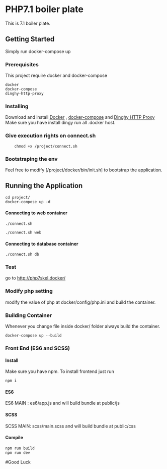 # PHP7.1  boiler plate
This is 7.1 boiler plate.

## Getting Started
Simply run docker-compose up 


### Prerequisites
This project require docker and docker-compose

```
docker
docker-compose
dinghy-http-proxy
```

### Installing

Download and install [Docker](https://docs.docker.com/docker-for-mac/install/#what-to-know-before-you-install) , [docker-compose](https://docs.docker.com/compose/install/#master-builds)
and [Dinghy HTTP Proxy](https://github.com/codekitchen/dinghy-http-proxy)
Make sure you have install dingy run all .docker host. 

### Give execution rights on connect.sh
```
    chmod +x /project/connect.sh
```


### Bootstraping the env
Feel free to modify [/project/docker/bin/init.sh]  to bootstrap the application.


## Running the Application
```
cd project/
docker-compose up -d
```

#### Connecting to web container
```
./connect.sh

./connect.sh web
```

#### Connecting to database container
```
./connect.sh db
```


### Test
go to http://php7skel.docker/
 
### Modify php setting
modify the value of php at docker/config/php.ini and build the container.

### Building Container
Whenever you change file inside docker/ folder always build the container.
```
docker-compose up --build
```

### Front End (ES6 and SCSS)
#### Install
Make sure you have npm.
To install frontend just run
```
npm i
```
#### ES6
ES6 MAIN : es6/app.js and will build bundle at public/js

#### SCSS
SCSS MAIN: scss/main.scss and will build bundle at public/css

#### Compile
```
npm run build
npm run dev
```





 
 
#Good Luck
